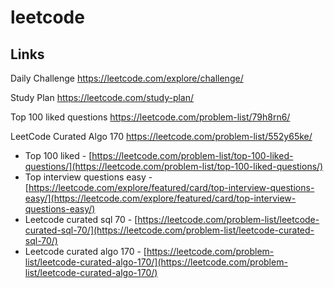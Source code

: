 # leetcode

## Links

Daily Challenge https://leetcode.com/explore/challenge/

Study Plan https://leetcode.com/study-plan/

Top 100 liked questions https://leetcode.com/problem-list/79h8rn6/

LeetCode Curated Algo 170 https://leetcode.com/problem-list/552y65ke/

- Top 100 liked - [https://leetcode.com/problem-list/top-100-liked-questions/](https://leetcode.com/problem-list/top-100-liked-questions/)
- Top interview questions easy - [https://leetcode.com/explore/featured/card/top-interview-questions-easy/](https://leetcode.com/explore/featured/card/top-interview-questions-easy/)
- Leetcode curated sql 70 - [https://leetcode.com/problem-list/leetcode-curated-sql-70/](https://leetcode.com/problem-list/leetcode-curated-sql-70/)
- Leetcode curated algo 170 - [https://leetcode.com/problem-list/leetcode-curated-algo-170/](https://leetcode.com/problem-list/leetcode-curated-algo-170/)
